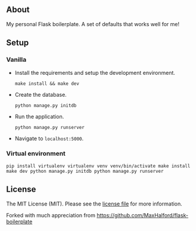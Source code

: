 ## About

My personal Flask boilerplate. A set of defaults that works well for me!

## Setup

### Vanilla

- Install the requirements and setup the development environment.

	`make install && make dev`

- Create the database.

	`python manage.py initdb`

- Run the application.

	`python manage.py runserver`

- Navigate to `localhost:5000`.


### Virtual environment

``
pip install virtualenv
virtualenv venv
venv/bin/activate
make install
make dev
python manage.py initdb
python manage.py runserver
``

## License

The MIT License (MIT). Please see the [license file](LICENSE) for more information.

Forked with much appreciation from https://github.com/MaxHalford/flask-boilerplate
